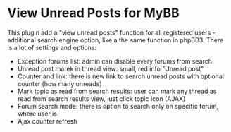 # View Unread Posts for MyBB

This plugin add a "view unread posts" function for all registered users - additional search engine option, like a the same function in phpBB3. There is a lot of settings and options:

* Exception forums list: admin can disable every forums from search
* Unread post marek in thread view: small, red info "Unread post"
* Counter and link: there is new link to search unread posts with optional counter (how many unreads)
* Mark topic as read from search results: user can mark any thread as read from search results view, just click topic icon (AJAX)
* Forum search mode: there is option to search only on specific forum, where user is
* Ajax counter refresh
